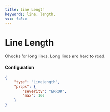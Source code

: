 ```yaml
---
title: Line Length
keywords: line, length,
toc: false
---
```

# Line Length

Checks for long lines. Long lines are hard to read.

#### Configuration

```json
{
    "type": "LineLength",
    "props": {
        "severity": "ERROR",
        "max": 160
    }
}
```